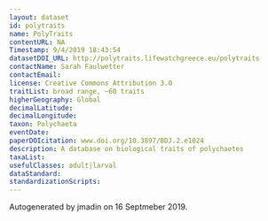 ```yaml
---
layout: dataset
id: polytraits
name: PolyTraits
contentURL: NA
Timestamp: 9/4/2019 18:43:54
datasetDOI_URL: http://polytraits.lifewatchgreece.eu/polytraits
contactName: Sarah Faulwetter
contactEmail: 
license: Creative Commons Attribution 3.0
traitList: broad range, ~60 traits
higherGeography: Global
decimalLatitude: 
decimalLongitude: 
taxon: Polychaeta
eventDate: 
paperDOIcitation: www.doi.org/10.3897/BDJ.2.e1024
description: A database on biological traits of polychaetes
taxaList: 
usefulClasses: adult|larval
dataStandard: 
standardizationScripts: 
---
```


Autogenerated by jmadin on 16 Septmeber 2019.
